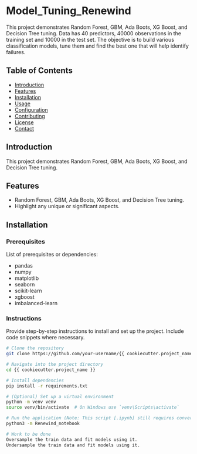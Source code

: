 # Model_Tuning_Renewind

This project demonstrates Random Forest, GBM, Ada Boots, XG Boost, and Decision Tree tuning. Data has 40 predictors, 40000 observations in the training set and 10000 in the test set. The objective is to build various classification models, tune them and find the best one that will help identify failures. 


## Table of Contents

- [Introduction](#introduction)
- [Features](#features)
- [Installation](#installation)
- [Usage](#usage)
- [Configuration](#configuration)
- [Contributing](#contributing)
- [License](#license)
- [Contact](#contact)

## Introduction

This project demonstrates Random Forest, GBM, Ada Boots, XG Boost, and Decision Tree tuning.

## Features

- Random Forest, GBM, Ada Boots, XG Boost, and Decision Tree tuning.
- Highlight any unique or significant aspects.

## Installation

### Prerequisites

List of prerequisites or dependencies:
+ pandas
+ numpy
+ matplotlib
+ seaborn
+ scikit-learn
+ xgboost
+ imbalanced-learn

### Instructions

Provide step-by-step instructions to install and set up the project. Include code snippets where necessary.

```bash
# Clone the repository
git clone https://github.com/your-username/{{ cookiecutter.project_name }}.git

# Navigate into the project directory
cd {{ cookiecutter.project_name }}

# Install dependencies
pip install -r requirements.txt

# (Optional) Set up a virtual environment
python -m venv venv
source venv/bin/activate  # On Windows use `venv\Scripts\activate`

# Run the application (Note: This script [.ipynb] still requires conversion to a .pyc file)
python3 -m Renewind_notebook

# Work to be done
Oversample the train data and fit models using it.
Undersample the train data and fit models using it.
